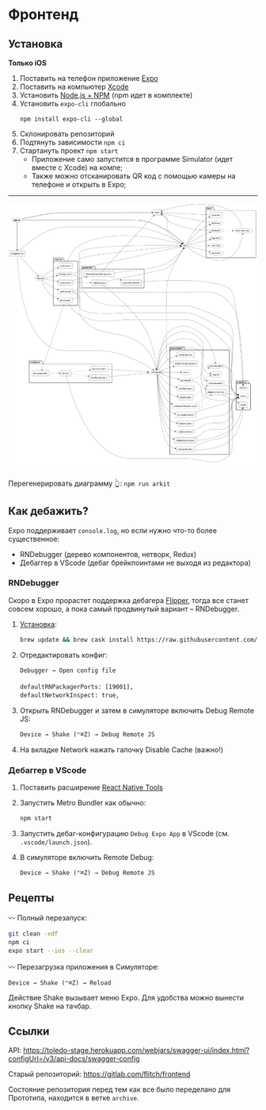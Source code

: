 # Фронтенд

## Установка

**Только iOS**

1.  Поставить на телефон приложение [Expo](https://expo.io/)
2.  Поставить на компьютер [Xcode](https://developer.apple.com/xcode/resources/)
3.  Установить [Node.js + NPM](https://nodejs.org/) (npm идет в комплекте)
4.  Установить `expo-cli` глобально
    ```
    npm install expo-cli --global
    ```
5.  Склонировать репозиторий
6.  Подтянуть зависимости `npm ci`
7.  Стартануть проект `npm start`
    - Приложение само запустится в программе Simulator (идет вместе с Xcode) на компе;
    - Также можно отсканировать QR код с помощью камеры на телефоне и открыть в Expo;

---

![relations](/relations.svg)

Перегенерировать диаграмму 👆: `npm run arkit`

## Как дебажить?

Expo поддерживает `console.log`, но если нужно что-то более существенное:

- RNDebugger (дерево компонентов, нетворк, Redux)
- Дебаггер в VScode (дебаг брейкпоинтами не выходя из редактора)

### RNDebugger

Скоро в Expo прорастет поддержка дебагера [Flipper](https://reactnative.dev/blog/2020/03/26/version-0.62), тогда все станет совсем хорошо, а пока самый продвинутый вариант – RNDebugger.

1. [Установка](https://github.com/jhen0409/react-native-debugger#notice-react-native-compatibility):

   ```sh
   brew update && brew cask install https://raw.githubusercontent.com/caskroom/homebrew-cask/b6ac3795c1df9f97242481c0817b1165e3e6306a/Casks/react-native-debugger.rb
   ```

2. Отредактировать конфиг:

   ```txt
   Debugger → Open config file

   defaultRNPackagerPorts: [19001],
   defaultNetworkInspect: true,
   ```

3. Открыть RNDebugger и затем в симуляторе включить Debug Remote JS:

   ```txt
   Device → Shake (⌃⌘Z) → Debug Remote JS
   ```

4. На вкладке Network нажать галочку Disable Cache (важно!)

### Дебаггер в VScode

1. Поставить расширение [React Native Tools](https://marketplace.visualstudio.com/items?itemName=msjsdiag.vscode-react-native)

2. Запустить Metro Bundler как обычно:

   ```sh
   npm start
   ```

3. Запустить дебаг-конфигурацию `Debug Expo App` в VScode (см. `.vscode/launch.json`).

4. В симуляторе включить Remote Debug:
   ```txt
   Device → Shake (⌃⌘Z) → Debug Remote JS
   ```

## Рецепты

〰 Полный перезапуск:

```sh
git clean -xdf
npm ci
expo start --ios --clear
```

〰 Перезагрузка приложения в Симуляторе:

```txt
Device → Shake (⌃⌘Z) → Reload
```

Действие Shake вызывает меню Expo. Для удобства можно вынести кнопку Shake на тачбар.

## Ссылки

API: https://toledo-stage.herokuapp.com/webjars/swagger-ui/index.html?configUrl=/v3/api-docs/swagger-config

Старый репозиторий: https://gitlab.com/flitch/frontend

Состояние репозитория перед тем как все было переделано для Прототипа, находится в ветке `archive`.
